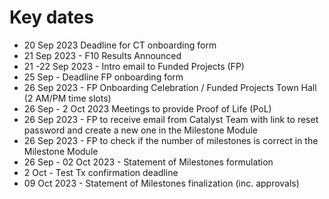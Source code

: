 # **Key dates**
- 20 Sep 2023 Deadline for CT onboarding form
- 21 Sep 2023 - F10 Results Announced
- 21 -22 Sep 2023 - Intro email to Funded Projects (FP)
- 25 Sep - Deadline FP onboarding form
- 26 Sep 2023 - FP Onboarding Celebration / Funded Projects Town Hall (2 AM/PM time slots)
- 26 Sep - 2 Oct 2023 Meetings to provide Proof of Life (PoL)
- 26 Sep 2023 - FP to receive email from Catalyst Team with link to reset password and create a new one in the Milestone Module
- 26 Sep 2023 - FP to check if the number of milestones is correct in the Milestone Module
- 26 Sep - 02 Oct 2023 - Statement of Milestones formulation
- 2 Oct - Test Tx confirmation deadline
- 09 Oct 2023 - Statement of Milestones finalization (inc. approvals)
